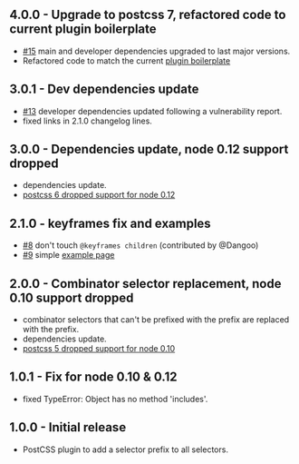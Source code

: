 ## 4.0.0 - Upgrade to postcss 7, refactored code to current plugin boilerplate
* [#15](https://github.com/robkorv/postcss-selector-prefix/issues/15) main and developer dependencies upgraded to last major versions.
* Refactored code to match the current [plugin boilerplate](https://github.com/postcss/postcss-plugin-boilerplate)

## 3.0.1 - Dev dependencies update
* [#13](https://github.com/robkorv/postcss-selector-prefix/issues/13) developer dependencies updated following a vulnerability report.
* fixed links in 2.1.0 changelog lines.

## 3.0.0 - Dependencies update, node 0.12 support dropped
* dependencies update.
* [postcss 6 dropped support for node 0.12](https://github.com/postcss/postcss/releases/tag/6.0.0)

## 2.1.0 - keyframes fix and examples
* [#8](https://github.com/robkorv/postcss-selector-prefix/pull/8) don't touch `@keyframes children` (contributed by @Dangoo)
* [#9](https://github.com/robkorv/postcss-selector-prefix/issues/9) simple [example page](http://robkorv.nl/postcss-selector-prefix/)

## 2.0.0 - Combinator selector replacement, node 0.10 support dropped
* combinator selectors that can't be prefixed with the prefix are replaced with the prefix.
* dependencies update.
* [postcss 5 dropped support for node 0.10](https://github.com/postcss/postcss/releases/tag/5.0.0)

## 1.0.1 - Fix for node 0.10 & 0.12
* fixed TypeError: Object has no method 'includes'.

## 1.0.0 - Initial release
* PostCSS plugin to add a selector prefix to all selectors.

